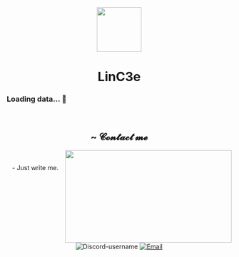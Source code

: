 <div id="header" align="center">
  <img src="https://media.giphy.com/media/Y9Fl2K4IlsRQdlo8EH/giphy.gif" width="100"/>
  <h1>LinC3e</h1>
</div>

### Loading data... 🌙
<br>
<h2 align="center"> ~ 𝓒𝓸𝓷𝓽𝓪𝓬𝓽 𝓶𝓮 </h2>
  <div align="center">
<img src="https://i.imgur.com/ypmZJ3K.gif[/img" align="right" width="373px" height="208px">
  </div>
<br>
<p align="center">- Just write me.</p>
<p align="center"> 
    <img src="https://img.shields.io/badge/LinC3e%20-%237289DA.svg?&style=for-the-badge&logo=discord&logoColor=white" alt="Discord-username"/>

  <a href="mailto:linc3e.dev@gmail.com">
    <img src="https://img.shields.io/badge/Contact%20via%20Email-%23D14836?style=for-the-badge" alt="Email" />
  </a>
</p>
</div>
 
